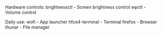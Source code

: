 Hardware controls:
brightnessctl - Screen brightness control
wpctl - Volume control

Daily use:
wofi - App launcher
hfce4-terminal - Terminal
firefox - Browser
thunar - File manager
